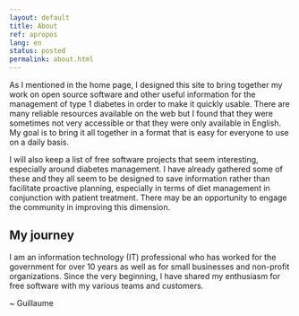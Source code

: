 ```yaml
---
layout: default
title: About
ref: apropos
lang: en
status: posted
permalink: about.html
---
```

As I mentioned in the home page, I designed this site to bring together my work on open source software and other useful information for the management of type 1 diabetes in order to make it quickly usable.
There are many reliable resources available on the web but I found that they were sometimes not very accessible or that they were only available in English.
My goal is to bring it all together in a format that is easy for everyone to use on a daily basis.

I will also keep a list of free software projects that seem interesting, especially around diabetes management.
I have already gathered some of these and they all seem to be designed to save information rather than facilitate proactive planning, especially in terms of diet management in conjunction with patient treatment.
There may be an opportunity to engage the community in improving this dimension.

## My journey

I am an information technology (IT) professional who has worked for the government for over 10 years as well as for small businesses and non-profit organizations.
Since the very beginning, I have shared my enthusiasm for free software with my various teams and customers.

~ Guillaume
